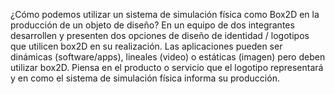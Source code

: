 ¿Cómo podemos utilizar un sistema de simulación física como Box2D en la producción de un objeto de diseño?
En un equipo de dos integrantes desarrollen y presenten dos opciones de diseño de identidad / logotipos que utilicen box2D en su realización.
Las aplicaciones pueden ser dinámicas (software/apps), lineales (video) o estáticas (imagen) pero deben utilizar box2D. Piensa en el producto o servicio que el logotipo representará y en como el sistema de simulación física informa su producción.

